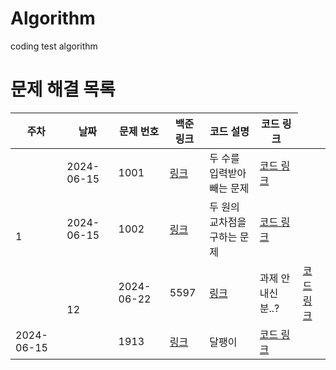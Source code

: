# Algorithm

coding test algorithm

# 문제 해결 목록

<table>
  <thead>
    <tr>
        <th>주차</th>
        <th>날짜</th>
        <th>문제 번호</th>
        <th>백준 링크</th>
        <th>코드 설명</th>
        <th>코드 링크</th>
    </tr>
  </thead>
  <tbody>
    <tr>
        <td rowspan="3">1</td>
        <td >2024-06-15</td>
        <td>1001</td>
        <td><a href="https://www.acmicpc.net/problem/1001">링크</a></td>
        <td>두 수를 입력받아 빼는 문제</td>
        <td><a href="https://github.com/username/repository/blob/main/1001.java">코드 링크</a></td>
    </tr>
    <tr>
        <td >2024-06-15</td>    
        <td>1002</td>
        <td><a href="https://www.acmicpc.net/problem/1002">링크</a></td>
        <td>두 원의 교차점을 구하는 문제</td>
        <td><a href="https://github.com/username/repository/blob/main/1002.java">코드 링크</a></td>
    </tr>
    <tr>
        <td rowspan="3">12</td>
        <td >2024-06-22</td>
        <td>5597</td>
        <td><a href="https://www.acmicpc.net/problem/1001">링크</a></td>
        <td>과제 안내신분..?</td>
        <td><a href="https://github.com/username/repository/blob/main/1001.java">코드 링크</a></td>
    </tr>
    <tr>
        <td >2024-06-15</td>    
        <td>1913</td>
        <td><a href="https://www.acmicpc.net/problem/1002">링크</a></td>
        <td>달팽이</td>
        <td><a href="https://github.com/username/repository/blob/main/1002.java">코드 링크</a></td>
    </tr>
  </tbody>
</table>